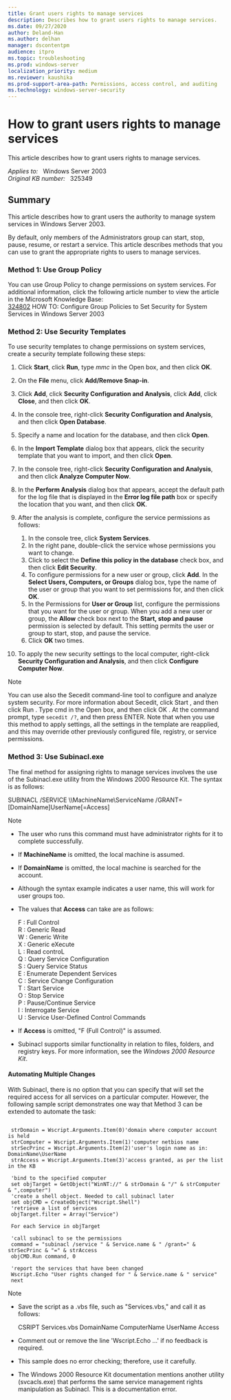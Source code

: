 ```yaml
---
title: Grant users rights to manage services
description: Describes how to grant users rights to manage services.
ms.date: 09/27/2020
author: Deland-Han
ms.author: delhan 
manager: dscontentpm
audience: itpro
ms.topic: troubleshooting
ms.prod: windows-server
localization_priority: medium
ms.reviewer: kaushika
ms.prod-support-area-path: Permissions, access control, and auditing
ms.technology: windows-server-security
---
```

# How to grant users rights to manage services  

This article describes how to grant users rights to manage services.

_Applies to:_ &nbsp; Windows Server 2003  
_Original KB number:_ &nbsp; 325349

## Summary

This article describes how to grant users the authority to manage system services in Windows Server 2003.

By default, only members of the Administrators group can start, stop, pause, resume, or restart a service. This article describes methods that you can use to grant the appropriate rights to users to manage services.

### Method 1: Use Group Policy

You can use Group Policy to change permissions on system services. For additional information, click the following article number to view the article in the Microsoft Knowledge Base:  
 [324802](https://support.microsoft.com/help/324802) HOW TO: Configure Group Policies to Set Security for System Services in Windows Server 2003  

### Method 2: Use Security Templates

To use security templates to change permissions on system services, create a security template following these steps:

1. Click **Start**, click **Run**, type *mmc* in the Open box, and then click **OK**.
2. On the **File** menu, click **Add/Remove Snap-in**.
3. Click **Add**, click **Security Configuration and Analysis**, click **Add**, click **Close**, and then click **OK**.
4. In the console tree, right-click **Security Configuration and Analysis**, and then click **Open Database**.
5. Specify a name and location for the database, and then click **Open**.
6. In the **Import Template** dialog box that appears, click the security template that you want to import, and then click **Open**.
7. In the console tree, right-click **Security Configuration and Analysis**, and then click **Analyze Computer Now**.
8. In the **Perform Analysis** dialog box that appears, accept the default path for the log file that is displayed in the **Error log file path** box or specify the location that you want, and then click **OK**.
9. After the analysis is complete, configure the service permissions as follows:  

    1. In the console tree, click **System Services**.
    2. In the right pane, double-click the service whose permissions you want to change.
    3. Click to select the **Define this policy in the database** check box, and then click **Edit Security**.
    4. To configure permissions for a new user or group, click **Add**. In the **Select Users, Computers, or Groups** dialog box, type the name of the user or group that you want to set permissions for, and then click **OK**.
    5. In the Permissions for **User or Group** list, configure the permissions that you want for the user or group. When you add a new user or group, the **Allow** check box next to the **Start, stop and pause** permission is selected by default. This setting permits the user or group to start, stop, and pause the service.
    6. Click **OK** two times.  

10. To apply the new security settings to the local computer, right-click
 **Security Configuration and Analysis**, and then click **Configure Computer Now**.  

>[!NOTE]
> You can use also the Secedit command-line tool to configure and analyze system security. For more information about Secedit, click Start , and then click Run . Type cmd in the Open box, and then click OK . At the command prompt, type `secedit /?`, and then press ENTER. Note that when you use this method to apply settings, all the settings in the template are reapplied, and this may override other previously configured file, registry, or service permissions.

### Method 3: Use Subinacl.exe

The final method for assigning rights to manage services involves the use of the Subinacl.exe utility from the Windows 2000 Resource Kit. The syntax is as follows:

SUBINACL /SERVICE \\\MachineName\ServiceName /GRANT=[DomainName\]UserName[=Access]

>[!Note]
>
>- The user who runs this command must have administrator rights for it to complete successfully.  
>- If **MachineName** is omitted, the local machine is assumed.  
>- If **DomainName** is omitted, the local machine is searched for the account.
>- Although the syntax example indicates a user name, this will work for user groups too.
>- The values that **Access** can take are as follows:  
>
>     F : Full Control  
     R : Generic Read  
     W : Generic Write  
     X : Generic eXecute  
     L : Read controL  
     Q : Query Service Configuration  
     S : Query Service Status  
     E : Enumerate Dependent Services  
     C : Service Change Configuration  
     T : Start Service  
     O : Stop Service  
     P : Pause/Continue Service  
     I : Interrogate Service  
     U : Service User-Defined Control Commands  
>
>- If **Access** is omitted, "F (Full Control)" is assumed.
>- Subinacl supports similar functionality in relation to files, folders, and registry keys. For more information, see the *Windows 2000 Resource Kit*.

#### Automating Multiple Changes

With Subinacl, there is no option that you can specify that will set the required access for all services on a particular computer. However, the following sample script demonstrates one way that Method 3 can be extended to automate the task:

```vbscript

 strDomain = Wscript.Arguments.Item(0)'domain where computer account is held
 strComputer = Wscript.Arguments.Item(1)'computer netbios name
 strSecPrinc = Wscript.Arguments.Item(2)'user's login name as in: DomainName\UserName
 strAccess = Wscript.Arguments.Item(3)'access granted, as per the list in the KB

 'bind to the specified computer
 set objTarget = GetObject("WinNT://" & strDomain & "/" & strComputer & ",computer")  
 'create a shell object. Needed to call subinacl later  
 set objCMD = CreateObject("Wscript.Shell")  
 'retrieve a list of services
 objTarget.filter = Array("Service")

 For each Service in objTarget

 'call subinacl to se the permissions
 command = "subinacl /service " & Service.name & " /grant=" & strSecPrinc & "=" & strAccess
 objCMD.Run command, 0

 'report the services that have been changed
 Wscript.Echo "User rights changed for " & Service.name & " service"
 next

```

>[!Note]
>
>- Save the script as a .vbs file, such as "Services.vbs," and call it as follows:
>
>      CSRIPT Services.vbs DomainName ComputerName UserName Access
>- Comment out or remove the line 'Wscript.Echo ...' if no feedback is required.
>- This sample does no error checking; therefore, use it carefully.
>- The Windows 2000 Resource Kit documentation mentions another utility (svcacls.exe) that performs the same service management rights manipulation as Subinacl. This is a documentation error.
